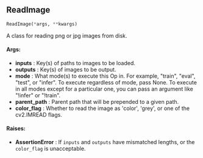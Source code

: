 ## ReadImage
```python
ReadImage(*args, **kwargs)
```
A class for reading png or jpg images from disk.


#### Args:

* **inputs** :  Key(s) of paths to images to be loaded.
* **outputs** :  Key(s) of images to be output.
* **mode** :  What mode(s) to execute this Op in. For example, "train", "eval", "test", or "infer". To execute        regardless of mode, pass None. To execute in all modes except for a particular one, you can pass an argument        like "!infer" or "!train".
* **parent_path** :  Parent path that will be prepended to a given path.
* **color_flag** :  Whether to read the image as 'color', 'grey', or one of the cv2.IMREAD flags.

#### Raises:

* **AssertionError** :  If `inputs` and `outputs` have mismatched lengths, or the `color_flag` is unacceptable.